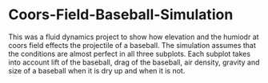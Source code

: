 # Coors-Field-Baseball-Simulation

This was a fluid dynamics project to show how elevation and the humiodr at coors field effects the projectile of a baseball.  The simulation assumes that the conditions are almost perfect in all three subplots.  Each subplot takes into account lift of the baseball, drag of the baseball, air density, gravity and size of a baseball when it is dry up and when it is not.

